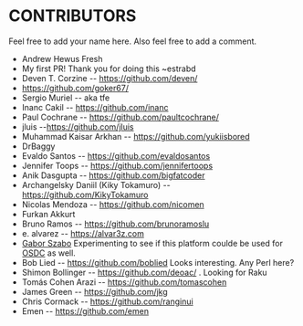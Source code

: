 # CONTRIBUTORS

Feel free to add your name here. Also feel free to add a comment.

- Andrew Hewus Fresh
- My first PR! Thank you for doing this ~estrabd
- Deven T. Corzine -- https://github.com/deven/
- https://github.com/goker67/ 
- Sergio Muriel -- aka tfe
- Inanc Cakil -- https://github.com/inanc
- Paul Cochrane -- https://github.com/paultcochrane/
- jluis --https://github.com/jluis
- Muhammad Kaisar Arkhan -- https://github.com/yukiisbored
- DrBaggy
- Evaldo Santos -- https://github.com/evaldosantos
- Jennifer Toops -- https://github.com/jennifertoops
- Anik Dasgupta -- https://github.com/bigfatcoder
- Archangelsky Daniil (Kiky Tokamuro) -- https://github.com/KikyTokamuro
- Nicolas Mendoza -- https://github.com/nicomen
- Furkan Akkurt
- Bruno Ramos -- https://github.com/brunoramoslu
- e. alvarez -- https://alvar3z.com
- [Gabor Szabo](https://github.com/szabgab/) Experimenting to see if this platform coulde be used for [OSDC](https://osdc.code-maven.com/) as well.
- Bob Lied -- https://github.com/boblied Looks interesting.  Any Perl here?
- Shimon Bollinger -- https://github.com/deoac/ . Looking for Raku
- Tomás Cohen Arazi -- https://github.com/tomascohen
- James Green -- https://github.com/jkg
- Chris Cormack -- https://github.com/ranginui
- Emen -- https://github.com/emen
